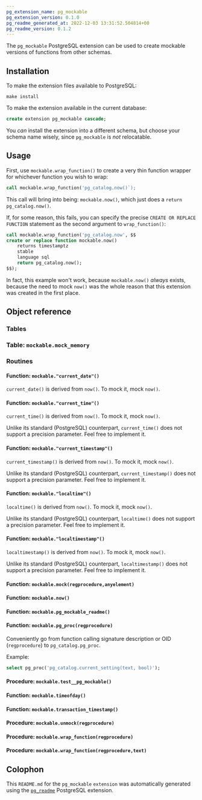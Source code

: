 ```yaml
---
pg_extension_name: pg_mockable
pg_extension_version: 0.1.0
pg_readme_generated_at: 2022-12-03 13:31:52.504814+00
pg_readme_version: 0.1.2
---
```


The `pg_mockable` PostgreSQL extension can be used to create mockable versions
of functions from other schemas.

## Installation

To make the extension files available to PostgreSQL:

```
make install
```

To make the extension available in the current database:

```sql
create extension pg_mockable cascade;
```

You _can_ install the extension into a different schema, but choose your schema
name wisely, since `pg_mockable` is _not_ relocatable.

## Usage

First, use `mockable.wrap_function()` to create a very thin function wrapper for whichever function you
wish to wrap:

```sql
call mockable.wrap_function('pg_catalog.now()`);
```

This call will bring into being: `mockable.now()`, which just does a `return pg_catalog.now()`.

If, for some reason, this fails, you can specify the precise `CREATE OR REPLACE FUNCTION` statement as the
second argument to `wrap_function()`:

```sql
call mockable.wrap_function('pg_catalog.now', $$
create or replace function mockable.now()
    returns timestamptz
    stable
    language sql
    return pg_catalog.now();
$$);
```

In fact, this example won't work, because `mockable.now()` _always_ exists, because the need to mock `now()`
was the whole reason that this extension was created in the first place.

## Object reference

### Tables

### Table: `mockable.mock_memory`

### Routines

#### Function: `mockable."current_date"()`

`current_date()` is derived from `now()`.  To mock it, mock `now()`.

#### Function: `mockable."current_time"()`

`current_time()` is derived from `now()`.  To mock it, mock `now()`.

Unlike its standard (PostgreSQL) counterpart, `current_time()` does not support a precision parameter.
Feel free to implement it.

#### Function: `mockable."current_timestamp"()`

`current_timestamp()` is derived from `now()`.  To mock it, mock `now()`.

Unlike its standard (PostgreSQL) counterpart, `current_timestamp()` does not support a precision parameter.
Feel free to implement it.

#### Function: `mockable."localtime"()`

`localtime()` is derived from `now()`.  To mock it, mock `now()`.

Unlike its standard (PostgreSQL) counterpart, `localtime()` does not support a precision parameter.
Feel free to implement it.

#### Function: `mockable."localtimestamp"()`

`localtimestamp()` is derived from `now()`.  To mock it, mock `now()`.

Unlike its standard (PostgreSQL) counterpart, `localtimestamp()` does not support a precision parameter.
Feel free to implement it.

#### Function: `mockable.mock(regprocedure,anyelement)`

#### Function: `mockable.now()`

#### Function: `mockable.pg_mockable_readme()`

#### Function: `mockable.pg_proc(regprocedure)`

Conveniently go from function calling signature description or OID (`regprocedure`) to `pg_catalog.pg_proc`.

Example:

```sql
select pg_proc('pg_catalog.current_setting(text, bool)');
```

#### Procedure: `mockable.test__pg_mockable()`

#### Function: `mockable.timeofday()`

#### Function: `mockable.transaction_timestamp()`

#### Procedure: `mockable.unmock(regprocedure)`

#### Procedure: `mockable.wrap_function(regprocedure)`

#### Procedure: `mockable.wrap_function(regprocedure,text)`

## Colophon

This `README.md` for the `pg_mockable` `extension` was automatically generated using the
[`pg_readme`](https://github.com/bigsmoke/pg_readme) PostgreSQL
extension.
